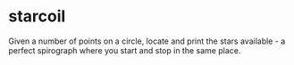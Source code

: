 # starcoil
Given a number of points on a circle, locate and print the stars available - a perfect spirograph where you start and stop in the same place.
